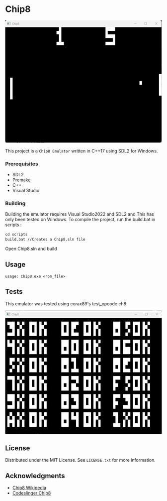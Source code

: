 # Chip8 

![](Images/pong.png)

This project is a `Chip8 Emulator` written in C++17 using SDL2 for Windows.

### Prerequisites
* SDL2
* Premake
* C++
* Visual Studio


### Building

Building the emulator requires Visual Studio2022 and SDL2 and This has only been tested on Windows. To compile the project, run the build.bat in scripts :

```
cd scripts
build.bat //Creates a Chip8.sln file
```

Open Chip8.sln and build


## Usage

```
usage: Chip8.exe <rom_file>
```


<!-- ROADMAP -->
## Tests
This emulator was tested using corax89's test_opcode.ch8

![](Images/tests.png)


<!-- LICENSE -->
## License

Distributed under the MIT License. See `LICENSE.txt` for more information.



<!-- ACKNOWLEDGMENTS -->
## Acknowledgments

* [Chip8 Wikipedia](https://en.wikipedia.org/wiki/CHIP-8)
* [Codeslinger Chip8](http://www.codeslinger.co.uk/pages/projects/chip8.html)
